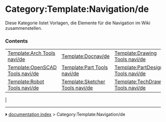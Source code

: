# Category:Template:Navigation/de
Diese Kategorie listet Vorlagen, die Elemente für die Navigation im Wiki zusammenstellen.

### Contents

|     |     |     |
| --- | --- | --- |
| [Template:Arch Tools navi/de](Template_Arch_Tools_navi/de.md) | [Template:Docnav/de](Template_Docnav/de.md) | [Template:Drawing Tools navi/de](Template_Drawing_Tools_navi/de.md) |
| [Template:OpenSCAD Tools navi/de](Template_OpenSCAD_Tools_navi/de.md) | [Template:Part Tools navi/de](Template_Part_Tools_navi/de.md) | [Template:PartDesign Tools navi/de](Template_PartDesign_Tools_navi/de.md) |
| [Template:Robot Tools navi/de](Template_Robot_Tools_navi/de.md) | [Template:Sketcher Tools navi/de](Template_Sketcher_Tools_navi/de.md) | [Template:TechDraw Tools navi/de](Template_TechDraw_Tools_navi/de.md) |
|



---
⏵ [documentation index](../README.md) > Category:Template:Navigation/de

